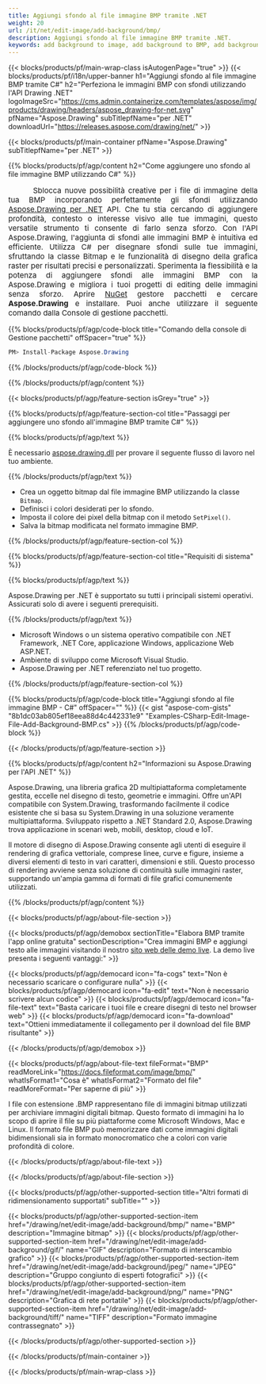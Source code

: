 ```yaml
---
title: Aggiungi sfondo al file immagine BMP tramite .NET
weight: 20
url: /it/net/edit-image/add-background/bmp/
description: Aggiungi sfondo al file immagine BMP tramite .NET.
keywords: add background to image, add background to BMP, add background via C#, 2D graphics, drawing API, edit bitmap C#, Drawing per .NET, save bitmap, save BMP image, cross-platform 2D graphic library, Bitmap class, raster graphics drawing, draw background, rendering raster images, BMP image file
---
```


{{< blocks/products/pf/main-wrap-class isAutogenPage="true" >}}
{{< blocks/products/pf/i18n/upper-banner h1="Aggiungi sfondo al file immagine BMP tramite C#" h2="Perfeziona le immagini BMP con sfondi utilizzando l'API Drawing .NET" logoImageSrc="https://cms.admin.containerize.com/templates/aspose/img/products/drawing/headers/aspose_drawing-for-net.svg" pfName="Aspose.Drawing" subTitlepfName="per .NET" downloadUrl="https://releases.aspose.com/drawing/net/" >}}

{{< blocks/products/pf/main-container pfName="Aspose.Drawing" subTitlepfName="per .NET" >}}


{{% blocks/products/pf/agp/content h2="Come aggiungere uno sfondo al file immagine BMP utilizzando C#" %}}

<p align="justify" style="text-indent:50px;font-size:15px;">
Sblocca nuove possibilità creative per i file di immagine della tua BMP incorporando perfettamente gli sfondi utilizzando <a href="https://products.aspose.com/drawing/net">Aspose.Drawing per .NET</a> API. Che tu stia cercando di aggiungere profondità, contesto o interesse visivo alle tue immagini, questo versatile strumento ti consente di farlo senza sforzo. Con l'API Aspose.Drawing, l'aggiunta di sfondi alle immagini BMP è intuitiva ed efficiente. Utilizza C# per disegnare sfondi sulle tue immagini, sfruttando la classe Bitmap e le funzionalità di disegno della grafica raster per risultati precisi e personalizzati. Sperimenta la flessibilità e la potenza di aggiungere sfondi alle immagini BMP con la Aspose.Drawing e migliora i tuoi progetti di editing delle immagini senza sforzo. Aprire <a href="https://www.nuget.org/packages/aspose.drawing">NuGet</a> gestore pacchetti e cercare <b>Aspose.Drawing</b> e installare. Puoi anche utilizzare il seguente comando dalla Console di gestione pacchetti.</p>

{{% blocks/products/pf/agp/code-block title="Comando della console di Gestione pacchetti" offSpacer="true" %}}
```cs
PM> Install-Package Aspose.Drawing
```
{{% /blocks/products/pf/agp/code-block %}}

{{% /blocks/products/pf/agp/content %}}


{{< blocks/products/pf/agp/feature-section isGrey="true" >}}

{{% blocks/products/pf/agp/feature-section-col title="Passaggi per aggiungere uno sfondo all'immagine BMP tramite C#" %}}

{{% blocks/products/pf/agp/text %}}

È necessario [aspose.drawing.dll](https://downloads.aspose.com/drawing/net) per provare il seguente flusso di lavoro nel tuo ambiente.

{{% /blocks/products/pf/agp/text %}}

+ Crea un oggetto bitmap dal file immagine BMP utilizzando la classe `Bitmap`.
+ Definisci i colori desiderati per lo sfondo.
+ Imposta il colore dei pixel della bitmap con il metodo `SetPixel()`.
+ Salva la bitmap modificata nel formato immagine BMP.

{{% /blocks/products/pf/agp/feature-section-col %}}

{{% blocks/products/pf/agp/feature-section-col title="Requisiti di sistema" %}}

{{% blocks/products/pf/agp/text %}}

Aspose.Drawing per .NET è supportato su tutti i principali sistemi operativi. Assicurati solo di avere i seguenti prerequisiti.

{{% /blocks/products/pf/agp/text %}}

- Microsoft Windows o un sistema operativo compatibile con .NET Framework, .NET Core, applicazione Windows, applicazione Web ASP.NET.
- Ambiente di sviluppo come Microsoft Visual Studio.
- Aspose.Drawing per .NET referenziato nel tuo progetto.

{{% /blocks/products/pf/agp/feature-section-col %}}

{{% blocks/products/pf/agp/code-block title="Aggiungi sfondo al file immagine BMP - C#" offSpacer="" %}}
{{< gist "aspose-com-gists" "8b1dc03ab805ef18eea88d4c442331e9" "Examples-CSharp-Edit-Image-File-Add-Background-BMP.cs" >}}
{{% /blocks/products/pf/agp/code-block %}}

{{< /blocks/products/pf/agp/feature-section >}}


<!-- aboutfile Starts -->

{{% blocks/products/pf/agp/content h2="Informazioni su Aspose.Drawing per l'API .NET" %}}

Aspose.Drawing, una libreria grafica 2D multipiattaforma completamente gestita, eccelle nel disegno di testo, geometrie e immagini. Offre un'API compatibile con System.Drawing, trasformando facilmente il codice esistente che si basa su System.Drawing in una soluzione veramente multipiattaforma. Sviluppato rispetto a .NET Standard 2.0, Aspose.Drawing trova applicazione in scenari web, mobili, desktop, cloud e IoT.

Il motore di disegno di Aspose.Drawing consente agli utenti di eseguire il rendering di grafica vettoriale, comprese linee, curve e figure, insieme a diversi elementi di testo in vari caratteri, dimensioni e stili. Questo processo di rendering avviene senza soluzione di continuità sulle immagini raster, supportando un'ampia gamma di formati di file grafici comunemente utilizzati.

{{% /blocks/products/pf/agp/content %}}


{{< blocks/products/pf/agp/about-file-section >}}

{{< blocks/products/pf/agp/demobox sectionTitle="Elabora BMP tramite l'app online gratuita" sectionDescription="Crea immagini BMP e aggiungi testo alle immagini visitando il nostro [sito web delle demo live](https://products.aspose.app/drawing). La demo live presenta i seguenti vantaggi:" >}}

{{< blocks/products/pf/agp/democard icon="fa-cogs" text="Non è necessario scaricare o configurare nulla" >}}
{{< blocks/products/pf/agp/democard icon="fa-edit" text="Non è necessario scrivere alcun codice" >}}
{{< blocks/products/pf/agp/democard icon="fa-file-text" text="Basta caricare i tuoi file e creare disegni di testo nel browser web" >}}
{{< blocks/products/pf/agp/democard icon="fa-download" text="Ottieni immediatamente il collegamento per il download del file BMP risultante" >}}

{{< /blocks/products/pf/agp/demobox >}}

{{< blocks/products/pf/agp/about-file-text fileFormat="BMP" readMoreLink="https://docs.fileformat.com/image/bmp/" whatIsFormat1="Cosa è" whatIsFormat2="Formato del file" readMoreFormat="Per saperne di più" >}}

I file con estensione .BMP rappresentano file di immagini bitmap utilizzati per archiviare immagini digitali bitmap. Questo formato di immagini ha lo scopo di aprire il file su più piattaforme come Microsoft Windows, Mac e Linux. Il formato file BMP può memorizzare dati come immagini digitali bidimensionali sia in formato monocromatico che a colori con varie profondità di colore.

{{< /blocks/products/pf/agp/about-file-text >}}

{{< /blocks/products/pf/agp/about-file-section >}}

<!-- aboutfile Ends -->


{{< blocks/products/pf/agp/other-supported-section title="Altri formati di ridimensionamento supportati" subTitle="" >}}

{{< blocks/products/pf/agp/other-supported-section-item href="/drawing/net/edit-image/add-background/bmp/" name="BMP" description="Immagine bitmap" >}}
{{< blocks/products/pf/agp/other-supported-section-item href="/drawing/net/edit-image/add-background/gif/" name="GIF" description="Formato di interscambio grafico" >}}
{{< blocks/products/pf/agp/other-supported-section-item href="/drawing/net/edit-image/add-background/jpeg/" name="JPEG" description="Gruppo congiunto di esperti fotografici" >}}
{{< blocks/products/pf/agp/other-supported-section-item href="/drawing/net/edit-image/add-background/png/" name="PNG" description="Grafica di rete portatile" >}}
{{< blocks/products/pf/agp/other-supported-section-item href="/drawing/net/edit-image/add-background/tiff/" name="TIFF" description="Formato immagine contrassegnato" >}}

{{< /blocks/products/pf/agp/other-supported-section >}}

{{< /blocks/products/pf/main-container >}}

{{< /blocks/products/pf/main-wrap-class >}}
